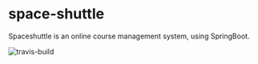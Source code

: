 # space-shuttle
Spaceshuttle is an online course management system, using SpringBoot.

![travis-build](https://img.shields.io/travis/eviema/space-shuttle.svg)